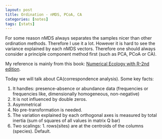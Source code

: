 ```yaml
---
layout: post
title: Ordination - nMDS, PCoA, CA
categories: [notes]
tags: [stats]
---
```




For some reason nMDS always separates the samples nicer than other ordination methods. Therefore I use it a lot. However it is hard to see the variance explained by each nMDS vectors. Therefore one should always consider a principle component method first (such as PCA, PCoA or CA).

My reference is mainly from this book: [Numerical Ecology with R-2nd edition](https://link.springer.com/book/10.1007/978-3-319-71404-2).

Today we will talk about CA(correspondence analysis). Some key facts:

1. It handles: presence-absence or abundance data (frequencies or frequencies like, dimensionally homogeneous, non-negative)
2. It is not influenced by double zeros. 
3. Asymmetrical
4. No pre-transformation is needed.
5. The variation explained by each orthogonal axes is measured by total inertia (sum of squares of all values in matrix Q bar) 
6. Two scalings: 1. rows(sites) are at the centroids of the columns (species). Default. 
